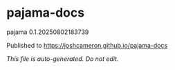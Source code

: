 # pajama-docs
pajama 0.1.20250802183739

Published to https://joshcameron.github.io/pajama-docs

*This file is auto-generated. Do not edit.*
